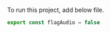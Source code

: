 To run this project, add below file.

```assets/js/parameters.js
export const flagAudio = false
```

